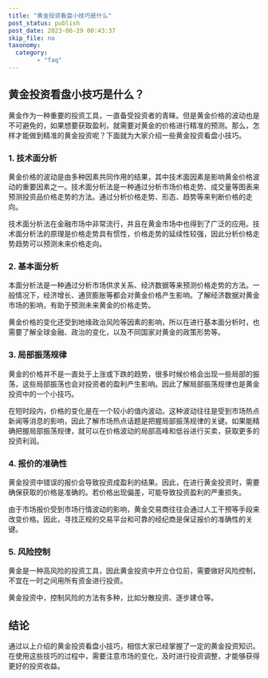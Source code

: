 ```yaml
---
title: "黄金投资看盘小技巧是什么"
post_status: publish
post_date: 2023-06-29 00:43:37
skip_file: no
taxonomy:
  category:
        - "faq"
---
```


## 黄金投资看盘小技巧是什么？

黄金作为一种重要的投资工具，一直备受投资者的青睐。但是黄金价格的波动也是不可避免的，如果想要获取盈利，就需要对黄金的价格进行精准的预测。那么，怎样才能做到精准的黄金投资呢？下面就为大家介绍一些黄金投资看盘小技巧。

### 1. 技术面分析

黄金价格的波动是由多种因素共同作用的结果，其中技术面因素是影响黄金价格波动的重要因素之一。技术面分析法是一种通过分析市场价格走势、成交量等图表来预测投资品价格走势的方法。通过分析价格走势、形态、趋势等来判断价格的走向。

技术面分析法在金融市场中非常流行，并且在黄金市场中也得到了广泛的应用。技术面分析法的原理是价格走势具有惯性，价格走势的延续性较强，因此分析价格走势趋势可以预测未来价格走向。

### 2. 基本面分析

本面分析法是一种通过分析市场供求关系、经济数据等来预测价格走势的方法。一般情况下，经济增长、通货膨胀等都会对黄金价格产生影响。了解经济数据对黄金市场的影响，有助于预测未来黄金的价格走势。

黄金价格的变化还受到地缘政治风险等因素的影响，所以在进行基本面分析时，也需要了解全球金融、政治的变化，以及不同国家对黄金的政策形势等。

### 3. 局部振荡规律

黄金的价格并不是一直处于上涨或下跌的趋势，很多时候价格会出现一些局部的振荡，这些局部振荡也会对投资者的盈利产生影响。因此了解局部振荡规律也是黄金投资中的一个小技巧。

在短时段内，价格的变化是在一个较小的值内波动。这种波动往往是受到市场热点新闻等消息的影响，因此了解市场热点话题是把握局部振荡规律的关键。如果能精确把握局部振荡规律，就可以在价格波动的局部高峰和低谷进行买卖，获取更多的投资利润。

### 4. 报价的准确性

黄金投资中错误的报价会导致投资成盈利的结果。因此，在进行黄金投资时，需要确保获取的价格是准确的。若价格出现偏差，可能导致投资盈利的严重损失。

由于市场报价受到市场行情波动的影响，黄金交易商往往会通过人工干预等手段来改变价格。因此，寻找正规的交易平台和可靠的经纪商是保证报价的准确性的关键。

### 5. 风险控制

黄金是一种高风险的投资工具，因此黄金投资中开立仓位前，需要做好风险控制，不宜在一时之间用所有资金进行投资。

黄金投资中，控制风险的方法有多种，比如分散投资、逐步建仓等。

## 结论

通过以上介绍的黄金投资看盘小技巧，相信大家已经掌握了一定的黄金投资知识。在使用这些技巧的过程中，需要注意市场的变化，及时进行投资调整，才能够获得更好的投资收益。
